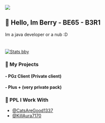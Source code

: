 <p align="left">
  <img src="https://count.getloli.com/get/@BerryPGz?theme=gelbooru" />
</p>

## 👋 Hello, Im Berry - BE65 - B3R1

Im a java developer or a nub :D

#

[![Stats bby](https://github-readme-stats.vercel.app/api?username=berrypgz&theme=dark)](https://github.com/berrypgz/github-readme-stats)             

### 🚀 My Projects
#### - PGz Client (Private client)
#### - Plus + (very private pack)

  
### 👻 PPL I Work With

- [@CatsAreGood1337](https://github.com/CatsAreGood1337)
- [@KillAura7170](https://github.com/KillAura7170)
